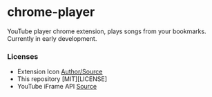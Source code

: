 # chrome-player

YouTube player chrome extension, plays songs from your bookmarks.
Currently in early development.

### Licenses

- Extension Icon [Author/Source](https://www.iconfinder.com/icons/294712/circle_youtube_icon#size=64)
- This repository [MIT][LICENSE]
- YouTube iFrame API [Source](https://developers.google.com/youtube/iframe_api_reference)